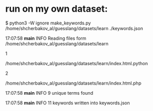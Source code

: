 

# run on my own dataset:

$ python3 -W ignore make_keywords.py /home/shcherbakov_al/guesslang/datasets/learn ./keywords.json

17:07:58 __main__ INFO Reading files form /home/shcherbakov_al/guesslang/datasets/learn

1

/home/shcherbakov_al/guesslang/datasets/learn/index.html.python

2

/home/shcherbakov_al/guesslang/datasets/learn/index.html.php

17:07:58 __main__ INFO 9 unique terms found

17:07:58 __main__ INFO 11 keywords written into keywords.json
